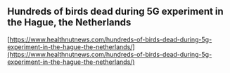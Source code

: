 ## Hundreds of birds dead during 5G experiment in the Hague, the Netherlands
  
  [https://www.healthnutnews.com/hundreds-of-birds-dead-during-5g-experiment-in-the-hague-the-netherlands/](https://www.healthnutnews.com/hundreds-of-birds-dead-during-5g-experiment-in-the-hague-the-netherlands/)